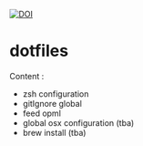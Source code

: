 

[![DOI](https://sandbox.zenodo.org/badge/12778862.svg)](https://sandbox.zenodo.org/badge/latestdoi/12778862)

dotfiles
========

Content :

* zsh configuration
* gitIgnore global
* feed opml
* global osx configuration (tba)
* brew install (tba)
